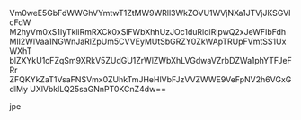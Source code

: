 Vm0weE5GbFdWWGhVYmtwT1ZtMW9WRll3WkZOVU1WVjNXa1JTVjJKSGVIcFdW
M2hyVm0xS1IyTkliRmRXCk0xSlFWbXhhUzJOc1duRldiRlpwQ2xJeWFIbFdh
MlI2WlVaa1NGWnJaRlZpUm5CVVEyMUtSbGRZY0ZkWApTRUpFVmtSS1UxWXhT
blZXYkU1cFZqSm9XRkV5ZUdGU1ZrWlZWbXhLVGdwaVZrbDZWa1phYTFJeFRr
ZFQKYkZaT1VsaFNSVmx0ZUhkTmJHeHlVbFJzVVZWWE9VeFpNV2h6VGxGdlMy
UXlVbklLQ25saGNnPT0KCnZ4dw==

jpe